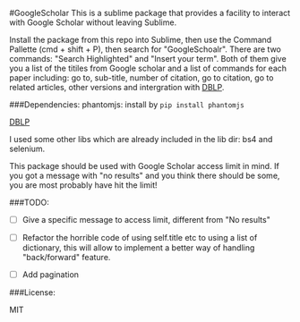 #GoogleScholar
This is a sublime package that provides a facility to interact with Google Scholar without leaving Sublime.

Install the package from this repo into Sublime, then use the Command Pallette (cmd + shift + P), then search for "GoogleSchoalr". There are two commands: "Search Highlighted" and "Insert your term". Both of them give you a list of the titiles from Google scholar and a list of commands for each paper including: go to, sub-title, number of citation, go to citation, go to related articles, other versions and intergration with [DBLP](https://packagecontrol.io/packages/DBLP).

###Dependencies:
phantomjs: install by `pip install phantomjs`

[DBLP](https://packagecontrol.io/packages/DBLP)

I used some other libs which are already included in the lib dir: bs4 and selenium.

This package should be used with Google Scholar access limit in mind. If you got a message with "no results" and you think there should be some, you are most probably have hit the limit!

###TODO:
- [ ] Give a specific message to access limit, different from "No results"
- [ ] Refactor the horrible code of using self.title etc to using a list of dictionary, this will allow to implement a better way of handling "back/forward" feature.
- [ ] Add pagination


###License:

MIT
